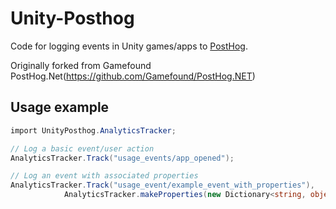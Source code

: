 # Unity-Posthog

Code for logging events in Unity games/apps to [PostHog](https://posthog.com/).


Originally forked from Gamefound PostHog.Net(https://github.com/Gamefound/PostHog.NET)

## Usage example

```csharp
import UnityPosthog.AnalyticsTracker;

// Log a basic event/user action
AnalyticsTracker.Track("usage_events/app_opened");

// Log an event with associated properties
AnalyticsTracker.Track("usage_event/example_event_with_properties"),
            AnalyticsTracker.makeProperties(new Dictionary<string, object> { { "propertyKey", "propertyValue" } });


```
